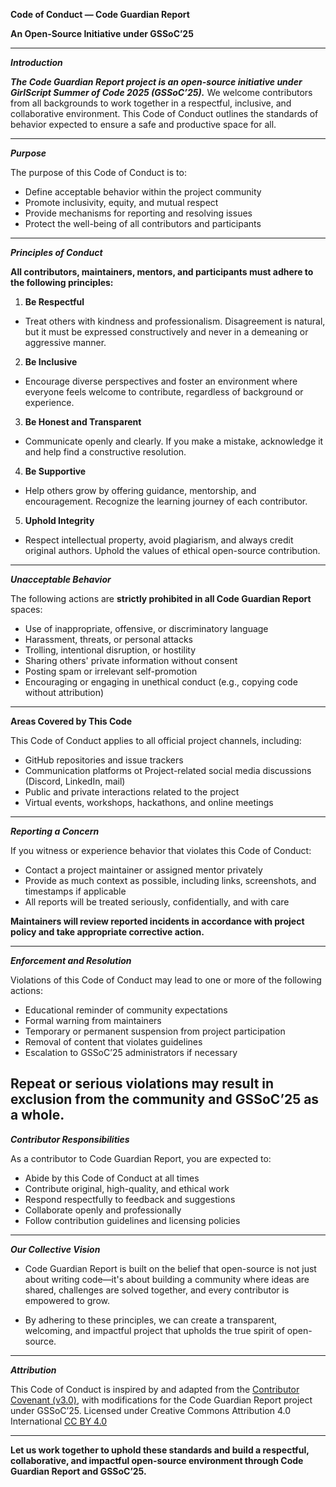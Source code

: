 **Code of Conduct — Code Guardian Report**

**An Open-Source Initiative under GSSoC’25**

---

***Introduction***

***The Code Guardian Report project is an open-source initiative under GirlScript Summer of Code 2025 (GSSoC’25).***  We welcome contributors from all backgrounds to work together in a respectful, inclusive, and collaborative environment. This Code of Conduct outlines the standards of behavior expected to ensure a safe and productive space for all.

---

***Purpose***

The purpose of this Code of Conduct is to:
- Define acceptable behavior within the project community
- Promote inclusivity, equity, and mutual respect
- Provide mechanisms for reporting and resolving issues
- Protect the well-being of all contributors and participants

---

***Principles of Conduct***

**All contributors, maintainers, mentors, and participants must adhere to the following principles:**
1. **Be Respectful**
- Treat others with kindness and professionalism. Disagreement is natural, but it must be expressed constructively and never in a demeaning or aggressive manner.
2. **Be Inclusive**
- Encourage diverse perspectives and foster an environment where everyone feels welcome to contribute, regardless of background or experience.
3. **Be Honest and Transparent**
- Communicate openly and clearly. If you make a mistake, acknowledge it and help find a constructive resolution.
4. **Be Supportive**
- Help others grow by offering guidance, mentorship, and encouragement. Recognize the learning journey of each contributor.
5. **Uphold Integrity**
- Respect intellectual property, avoid plagiarism, and always credit original authors. Uphold the values of ethical open-source contribution.

---

***Unacceptable Behavior***

The following actions are **strictly prohibited in all Code Guardian Report** spaces:
- Use of inappropriate, offensive, or discriminatory language
- Harassment, threats, or personal attacks
- Trolling, intentional disruption, or hostility
- Sharing others' private information without consent
- Posting spam or irrelevant self-promotion
- Encouraging or engaging in unethical conduct (e.g., copying code without attribution)

---

**Areas Covered by This Code**

This Code of Conduct applies to all official project channels, including:
- GitHub repositories and issue trackers
- Communication platforms ot Project-related social media discussions (Discord, LinkedIn, mail)
- Public and private interactions related to the project
- Virtual events, workshops, hackathons, and online meetings

---

***Reporting a Concern***

If you witness or experience behavior that violates this Code of Conduct:
- Contact a project maintainer or assigned mentor privately
- Provide as much context as possible, including links, screenshots, and timestamps if applicable
- All reports will be treated seriously, confidentially, and with care

**Maintainers will review reported incidents in accordance with project policy and take appropriate corrective action.**

---

***Enforcement and Resolution***

Violations of this Code of Conduct may lead to one or more of the following actions:
- Educational reminder of community expectations
- Formal warning from maintainers
- Temporary or permanent suspension from project participation
- Removal of content that violates guidelines
- Escalation to GSSoC’25 administrators if necessary

**Repeat or serious violations may result in exclusion from the community and GSSoC’25 as a whole.**
---

***Contributor Responsibilities***

As a contributor to Code Guardian Report, you are expected to:
- Abide by this Code of Conduct at all times
- Contribute original, high-quality, and ethical work
- Respond respectfully to feedback and suggestions
- Collaborate openly and professionally
- Follow contribution guidelines and licensing policies

---

***Our Collective Vision***

- Code Guardian Report is built on the belief that open-source is not just about writing code—it's about building a community where ideas are shared, challenges are solved together, and every contributor is empowered to grow.

- By adhering to these principles, we can create a transparent, welcoming, and impactful project that upholds the true spirit of open-source.

---

***Attribution***

This Code of Conduct is inspired by and adapted from the [Contributor Covenant (v3.0)](https://www.contributor-covenant.org/version/3/0/code_of_conduct/), with modifications for the Code Guardian Report project under GSSoC’25. Licensed under Creative Commons Attribution 4.0 International [CC BY 4.0](https://creativecommons.org/licenses/by/4.0/)

---

**Let us work together to uphold these standards and build a respectful, collaborative, and impactful open-source environment through Code Guardian Report and GSSoC’25.**
